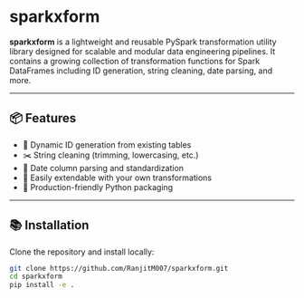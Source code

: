# sparkxform

**sparkxform** is a lightweight and reusable PySpark transformation utility library designed for scalable and modular data engineering pipelines. It contains a growing collection of transformation functions for Spark DataFrames including ID generation, string cleaning, date parsing, and more.

---

## 📦 Features

- 🔢 Dynamic ID generation from existing tables
- ✂️ String cleaning (trimming, lowercasing, etc.)
- 📅 Date column parsing and standardization
- 🔄 Easily extendable with your own transformations
- 💼 Production-friendly Python packaging

---

## 📚 Installation

Clone the repository and install locally:

```bash
git clone https://github.com/RanjitM007/sparkxform.git
cd sparkxform
pip install -e .
